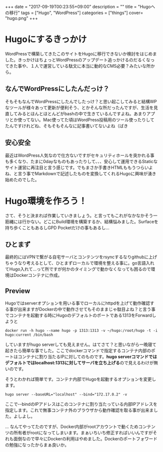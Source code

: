 +++
date = "2017-09-19T00:23:55+09:00"
description = ""
title = "Hugoへの移行"
tags = ["Hugo", "WordPress"]
categories = ["things"]
cover= "hugo.png"
+++

# Hugoにするきっかけ

WordPressで構築してきたこのサイトをHugoに移行できないか検討をはじめました。きっかけはちょっとWordPressのアップデート追っかけるのだるくなってきた事や、１人で運営している駄文に本当に動的なCMS必要？みたいな所から。

## なんでWordPressにしたんだっけ？

そもそもなんでWordPressにしたんでしたっけ？と思い起こしてみると結構WPなツールが様々あって更新が便利そう、とかそんな所だったんですが、生活を見直してみるとほんとほとんどがbashの中で生きているんですよね。あまりアプリとか使ってない。Mac使ってた頃はWordPress投稿用のツール使ったりしてたんですけれどね、そもそもそんなに記事書いてないよね（ばき

## 安心安全

最近はWordPress人気なので仕方ないですがセキュリティホールを突かれる事も多くなり、たまに0dayなものもあったりして、、、安心して運用できるStaticなサイト運営に再注目と言う感じです。でもまさか手書きHTMLももうつらいよね、と言う事でMarkdownで記述したものを変換してくれるHugoに興味が湧き始めたのでした。

# Hugo環境を作ろう！

さて、そうと決まれば作業していきましょう。と言ってもこれがなかなかそう一筋縄には行かない。どこにBuild環境を構築するか、結構悩みました。Surfaceを持ち歩くこともあるしGPD Pocketだけの事もあるし...

## ひとまず

最終的にはVPNで繋がる自宅サーバとコンテンツをrsyncするなりgithubに上げちゃうなり考えるとして、ひとまずローカルで環境を整える事に。go言語入れてHugo入れて...って所ですが何かのタイミングで動かなくなっても困るので環境はDockerコンテナに作成。　

## Preview

Hugoではserverオプションを用いる事でローカルにhttpdを上げて動作確認する事が出来ますがDockerの中で動作させてもそのままじゃ駄目よね？と言う事でコンテナを起動する時にHugoのデフォルトのポートである1313をForwardしようと

```
docker run -h hugo --name hugo -p 1313:1313 -v ~/hugo:/root/hugo -t -i hugo:current /bin/bash
```

していますがhugo serverしても見えません。はてさて？と思いながら一晩寝て起きたら簡単な事でした。ここでdockerコマンドで指定するコンテナ内部のポートはコンテナに割り当たるIPに対してのものです。**hugo serverコマンドではデフォルトではlocalhost:1313に対してサーバを立ち上げる**ので見えるわけが無いのです。

そうとわかれば簡単です。コンテナ内部でHugoを起動するオプションを変更します。

```
hugo server --baseURL="localhost" --bind="172.17.0.2" -v
```

ここで--bindのIPアドレスはこのコンテナに割り当たっている内部IPアドレスを指定します。これで無事コンテナ外のブラウザから動作確認を取る事が出来ました。よしよし。


... なんてやってたのですが、Docker内部がrootアカウントで動くためコンテンツの所有者がrootになってしまいます。まぁいちいち修正すればいいんですがそれも面倒なので早々にDockerの利用はやめました。Dockerのポートフォワードの勉強になったからまぁ良いか。
